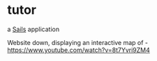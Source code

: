 # tutor

a [Sails](http://sailsjs.org) application

Website down, displaying an interactive map of - https://www.youtube.com/watch?v=8t7Yvri9ZM4
